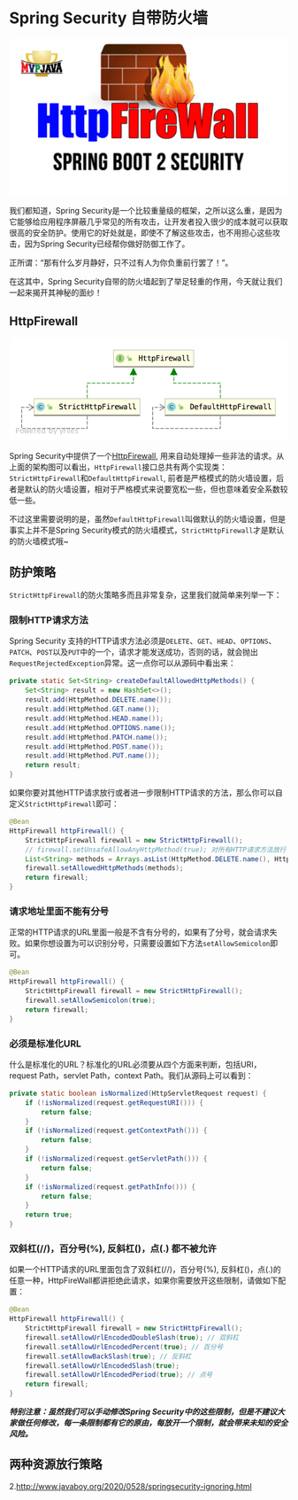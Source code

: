 # Spring Security 自带防火墙

![spring-security](../../images/spring-security/spring-security-firewall.png)

我们都知道，Spring Security是一个比较重量级的框架，之所以这么重，是因为它能够给应用程序屏蔽几乎常见的所有攻击，让开发者投入很少的成本就可以获取很高的安全防护。使用它的好处就是，即使不了解这些攻击，也不用担心这些攻击，因为Spring Security已经帮你做好防御工作了。

正所谓：“那有什么岁月静好，只不过有人为你负重前行罢了！”。

在这其中，Spring Security自带的防火墙起到了举足轻重的作用，今天就让我们一起来揭开其神秘的面纱！

## HttpFirewall

![spring-security-httpfirewall](../../images/spring-security/spring-security-HttpFirewall.png)

Spring Security中提供了一个[HttpFirewall](https://docs.spring.io/spring-security/reference/servlet/exploits/firewall.html), 用来自动处理掉一些非法的请求。从上面的架构图可以看出，`HttpFirewall`接口总共有两个实现类：`StrictHttpFirewall`和`DefaultHttpFirewall`, 前者是严格模式的防火墙设置，后者是默认的防火墙设置，相对于严格模式来说要宽松一些，但也意味着安全系数较低一些。

不过这里需要说明的是，虽然`DefaultHttpFirewall`叫做默认的防火墙设置，但是事实上并不是Spring Security模式的防火墙模式，`StrictHttpFirewall`才是默认的防火墙模式哦~

## 防护策略

`StrictHttpFirewall`的防火策略多而且非常复杂，这里我们就简单来列举一下：

### 限制HTTP请求方法

Spring Security 支持的HTTP请求方法必须是`DELETE`、`GET`、`HEAD`、`OPTIONS`、`PATCH`、`POST`以及`PUT`中的一个，请求才能发送成功，否则的话，就会抛出`RequestRejectedException`异常。这一点你可以从源码中看出来：

```java
private static Set<String> createDefaultAllowedHttpMethods() {
    Set<String> result = new HashSet<>();
    result.add(HttpMethod.DELETE.name());
    result.add(HttpMethod.GET.name());
    result.add(HttpMethod.HEAD.name());
    result.add(HttpMethod.OPTIONS.name());
    result.add(HttpMethod.PATCH.name());
    result.add(HttpMethod.POST.name());
    result.add(HttpMethod.PUT.name());
    return result;
}
```

如果你要对其他HTTP请求放行或者进一步限制HTTP请求的方法，那么你可以自定义`StrictHttpFirewall`即可：

```java
@Bean
HttpFirewall httpFirewall() {
    StrictHttpFirewall firewall = new StrictHttpFirewall();
    // firewall.setUnsafeAllowAnyHttpMethod(true); 对所有HTTP请求方法放行
    List<String> methods = Arrays.asList(HttpMethod.DELETE.name(), HttpMethod.GET.name(), HttpMethod.PUT.name(), HttpMethod.POST.name());
    firewall.setAllowedHttpMethods(methods);
    return firewall;
}
```

### 请求地址里面不能有分号

正常的HTTP请求的URL里面一般是不含有分号的，如果有了分号，就会请求失败。如果你想设置为可以识别分号，只需要设置如下方法`setAllowSemicolon`即可。

```java
@Bean
HttpFirewall httpFirewall() {
    StrictHttpFirewall firewall = new StrictHttpFirewall();
    firewall.setAllowSemicolon(true);
    return firewall;
}
```

### 必须是标准化URL

什么是标准化的URL？标准化的URL必须要从四个方面来判断，包括URI，request Path，servlet Path，context Path。我们从源码上可以看到：

```java
private static boolean isNormalized(HttpServletRequest request) {
	if (!isNormalized(request.getRequestURI())) {
		return false;
	}
	if (!isNormalized(request.getContextPath())) {
		return false;
	}
	if (!isNormalized(request.getServletPath())) {
		return false;
	}
	if (!isNormalized(request.getPathInfo())) {
		return false;
	}
	return true;
}
```

### 双斜杠(//)，百分号(%), 反斜杠(\)，点(.) 都不被允许

如果一个HTTP请求的URL里面包含了双斜杠(//)，百分号(%), 反斜杠(\)，点(.)的任意一种，HttpFireWall都讲拒绝此请求，如果你需要放开这些限制，请做如下配置：

```java
@Bean
HttpFirewall httpFirewall() {
    StrictHttpFirewall firewall = new StrictHttpFirewall();
    firewall.setAllowUrlEncodedDoubleSlash(true); // 双斜杠
    firewall.setAllowUrlEncodedPercent(true); // 百分号
    firewall.setAllowBackSlash(true); // 反斜杠
    firewall.setAllowUrlEncodedSlash(true);
    firewall.setAllowUrlEncodedPeriod(true); // 点号
    return firewall;
}
```

***特别注意：虽然我们可以手动修改Spring Security中的这些限制，但是不建议大家做任何修改，每一条限制都有它的原由，每放开一个限制，就会带来未知的安全风险。***

## 两种资源放行策略

2.http://www.javaboy.org/2020/0528/springsecurity-ignoring.html